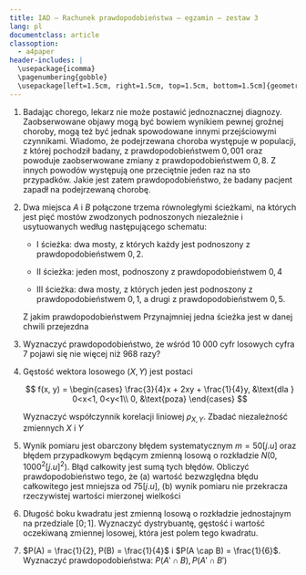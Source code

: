 ```yaml
---
title: IAD – Rachunek prawdopodobieństwa – egzamin – zestaw 3
lang: pl
documentclass: article
classoption:
  - a4paper
header-includes: |
  \usepackage{icomma}
  \pagenumbering{gobble}
  \usepackage[left=1.5cm, right=1.5cm, top=1.5cm, bottom=1.5cm]{geometry}
---
```

<!-- Transcribe image into markdown. Produce an exact transcription. Enclose inline -->
<!-- math in single dollars and display math in double dollars. gpt-4o -->

1. Badając chorego, lekarz nie może postawić jednoznacznej diagnozy.
   Zaobserwowane objawy mogą być bowiem wynikiem pewnej groźnej choroby, mogą
   też być jednak spowodowane innymi przejściowymi czynnikami. Wiadomo, że podejrzewana
   choroba występuje w populacji, z której pochodził badany, z prawdopodobieństwem
   $0,001$ oraz powoduje zaobserwowane zmiany z prawdopodobieństwem $0,8$.
   Z innych powodów występują one przeciętnie jeden raz na sto przypadków.
   Jakie jest zatem prawdopodobieństwo, że badany pacjent zapadł na podejrzewaną
   chorobę.
2. Dwa miejsca $A$ i $B$ połączone trzema równoległymi ścieżkami, na których
   jest pięć mostów zwodzonych podnoszonych niezależnie i usytuowanych według
   następującego schematu:

   - I ścieżka: dwa mosty, z których każdy jest podnoszony z prawdopodobieństwem
     $0,2$.

   - II ścieżka: jeden most, podnoszony z prawdopodobieństwem $0,4$

   - III ścieżka: dwa mosty, z których jeden jest podnoszony z prawdopodobieństwem
     $0,1$, a drugi z prawdopodobieństwem $0,5$.

   Z jakim prawdopodobieństwem Przynajmniej jedna ścieżka jest w danej chwili
   przejezdna

3. Wyznaczyć prawdopodobieństwo, że wśród 10 000 cyfr losowych cyfra $7$ pojawi
   się nie więcej niż $968$ razy?
4. Gęstość wektora losowego $(X, Y)$ jest postaci

   $$
     f(x, y) = \begin{cases}
       \frac{3}{4}x + 2xy + \frac{1}{4}y, &\text{dla } 0<x<1, 0<y<1\\
       0, &\text{poza}
     \end{cases}
   $$

   Wyznaczyć współczynnik korelacji liniowej $\rho_{X,Y}$. Zbadać niezależność
   zmiennych $X$ i $Y$

5. Wynik pomiaru jest obarczony błędem systematycznym $m = 50[j.u]$ oraz błędem
   przypadkowym będącym zmienną losową o rozkładzie $N(0, 1000^2 [j.u]^2)$. Błąd
   całkowity jest sumą tych błędów. Obliczyć prawdopodobieństwo tego, że
   (a) wartość bezwzględna błędu całkowitego jest mniejsza od $75[j.u]$,
   (b) wynik pomiaru nie przekracza rzeczywistej wartości mierzonej wielkości
6. Długość boku kwadratu jest zmienną losową o rozkładzie jednostajnym na
   przedziale $[0; 1]$. Wyznaczyć dystrybuantę, gęstość i wartość oczekiwaną
   zmiennej losowej, która jest polem tego kwadratu.
7. $P(A) = \frac{1}{2}, P(B) = \frac{1}{4}$ i $P(A \cap B) = \frac{1}{6}$.
   Wyznaczyć prawdopodobieństwa: $P(A' \cap B), P(A' \cap B')$
